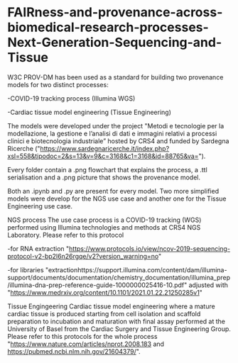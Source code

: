 # FAIRness-and-provenance-across-biomedical-research-processes-Next-Generation-Sequencing-and-Tissue
W3C PROV-DM has been used as a standard for building two provenance models for two distinct processes:

-COVID-19 tracking process (Illumina WGS)

-Cardiac tissue model engineering (Tissue Engineering) 

The models were developed under the project "Metodi e tecnologie per la modellazione, la gestione e l’analisi di dati e immagini relativi a processi clinici e biotecnologia industriale” hosted by CRS4 and funded by Sardegna Ricerche ("https://www.sardegnaricerche.it/index.php?xsl=558&tipodoc=2&s=13&v=9&c=3168&c1=3168&id=88765&va=").

Every folder contain a .png flowchart that explains the process, a .ttl serialisation and a .png picture that shows the provenance model.

Both an .ipynb and .py are present for every model.
Two more simplified models were develop for the NGS use case and another one for the Tissue Engineering use case.

NGS process 
The use case process is a COVID-19 tracking (WGS) performed using Illumina technologies and methods at CRS4 NGS Laboratory. 
Please refer to this protocol 

-for RNA extraction "https://www.protocols.io/view/ncov-2019-sequencing-protocol-v2-bp2l6n26rgqe/v2?version_warning=no"

-for libraries "extractionhttps://support.illumina.com/content/dam/illumina-support/documents/documentation/chemistry_documentation/illumina_prep/illumina-dna-prep-reference-guide-1000000025416-10.pdf" adjusted with "https://www.medrxiv.org/content/10.1101/2021.01.22.21250285v1"

Tissue Engingeering
Cardiac tissue model engineering where a mature cardiac tissue is produced starting from cell isolation and scaffold preparation to incubation and maturation with final  assay performed at the University of Basel from the Cardiac Surgery and Tissue Engineering Group. 
Please refer to this protocols for the whole process "https://www.nature.com/articles/nprot.2008.183 and https://pubmed.ncbi.nlm.nih.gov/21604379/".


